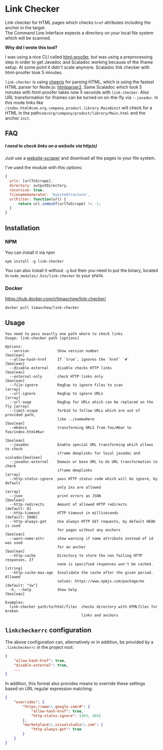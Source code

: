 # Link Checker

Link checker for HTML pages which checks `href` attributes including the anchor in the target.  
The Command Line Interface expects a directory on your local file system which will be scanned.

**Why did I wrote this tool?**

I was using a nice CLI called [html-proofer](https://github.com/gjtorikian/html-proofer), but was using a preprocessing step in order to get Javadoc and Scaladoc working because of the iframe setup. At some point it didn't scale anymore. Scaladoc link checker with html-proofer took 5 minutes.

`link-checker` is using [cheerio](https://github.com/cheeriojs/cheerio) for parsing HTML, which is using the fastest HTML parser for Node.js: [htmlparser2](https://github.com/fb55/htmlparser2). Same Scaladoc which took 5 minutes with html-proofer takes now 5 seconds with `link-checker`. Also URL transformation for iframes can be turned on on-the-fly via `--javadoc`. In this mode links like `/index.html#com.org.company.product.library.Main@init` will check for a HTML in the path`com/org/company/product/library/Main.html` and the anchor `init`.

## FAQ

##### I need to check links on a website via http(s)

Just use a [website-scraper](https://github.com/website-scraper/node-website-scraper) and download all the pages
to your file system.

I've used the module with this options:

```javascript
{
  urls: [urlToScrape],
  directory: outputDirectory,
  recursive: true,
  filenameGenerator: 'bySiteStructure',
  urlFilter: function(url) {
      return url.indexOf(urlToScrape) != -1;
  }
}
```

## Installation

### NPM

You can install it via npm

```
npm install -g link-checker
```

You can also install it without `-g` but then you need to put the binary,
located in `node_modules/.bin/link-checker` to your `$PATH`.

### Docker

<https://hub.docker.com/r/timaschew/link-checker/>

```
docker pull timaschew/link-checker
```

## Usage

```
You need to pass exactly one path where to check links
Usage: link-checker path [options]

Options:
  --version             Show version number                            [boolean]
  --allow-hash-href     If `true`, ignores the `href` `#`              [boolean]
  --disable-external    disable checks HTTP links                      [boolean]
  --external-only       check HTTP links only                          [boolean]
  --file-ignore         RegExp to ignore files to scan                   [array]
  --url-ignore          RegExp to ignore URLs                            [array]
  --url-swap            RegExp for URLs which can be replaced on the fly [array]
  --limit-scope         forbid to follow URLs which are out of provided path,
                        like ../somewhere                              [boolean]
  --mkdocs              transforming URLS from foo/#bar to foo/index.html#bar
                                                                       [boolean]
  --javadoc             Enable special URL transforming which allows to check
                        iframe deeplinks for local javadoc and scaladoc[boolean]
  --javadoc-external    Domain or base URL to do URL transformation to check
                        iframe deeplinks                                 [array]
  --http-status-ignore  pass HTTP status code which will be ignore, by default
                        only 2xx are allowed                             [array]
  --json                print errors as JSON                           [boolean]
  --http-redirects      Amount of allowed HTTP redirects            [default: 0]
  --http-timeout        HTTP timeout in milliseconds             [default: 5000]
  --http-always-get     Use always HTTP GET requests, by default HEAD is used
                        for pages without any anchors                  [boolean]
  --warn-name-attr      show warning if name attribute instead of id was used
                        for an anchor                                  [boolean]
  --http-cache          Directory to store the non failing HTTP responses. If
                        none is specified responses won't be cached.    [string]
  --http-cache-max-age  Invalidate the cache after the given period. Allowed
                        values: https://www.npmjs.com/package/ms [default: "1w"]
  -h, --help            Show help                                      [boolean]

Examples:
  link-checker path/to/html/files  checks directory with HTMLfiles for broken
                                   links and anchors
```

## `linkcheckerrc` configuration

The above configuration can, alternatively or in addition, be provided by a `.linkcheckerrc`
in the project root:

```json
{
    "allow-hash-href": true,
    "disable-external": true,
    ...
}
```

In addition, this format also provides means to override these settings based on URL regular expression matching:

```json
{
    "overrides": {
        "https://www\\.google.com/#": {
            "allow-hash-href": true,
            "http-status-ignore": [403, 404]
        },
        "marketplace\\.visualstudio\\.com": {
            "http-always-get": true
        }
    }
}
```

